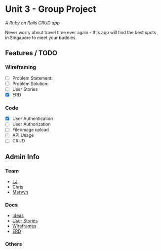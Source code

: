 # Unit 3 - Group Project

_A Ruby on Rails CRUD app_

Never worry about travel time ever again - this app will find the best spots in Singapore to meet your buddies.

## Features / TODO

### Wireframing

- [ ] Problem Statement:
- [ ] Problem Solution:
- [ ] User Stories
- [x] ERD

### Code

- [x] User Authentication
- [ ] User Authorization
- [ ] File/image upload
- [ ] API Usage
- [ ] CRUD

## Admin Info

### Team

- [LJ](https://www.github.com/lamesensei)
- [Chris](https://github.com/chrismintan)
- [Mervyn](https://github.com/mervyns)

### Docs

- [Ideas](docs/ideas.md)
- [User Stories](docs/user-stories.md)
- [Wireframes](docs/wireframes)
- [ERD](docs/ERD)

### Others
